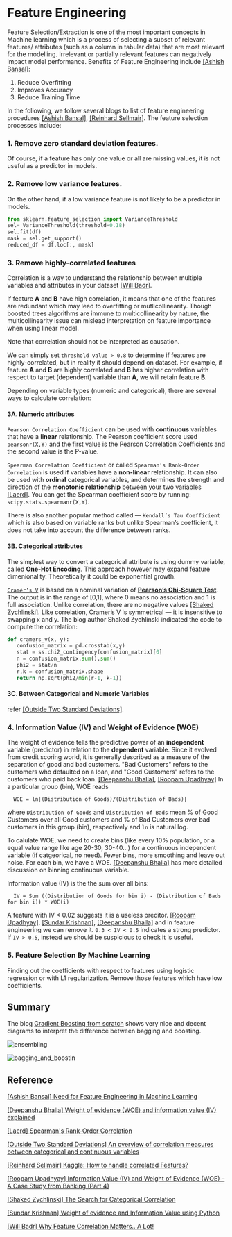 # Feature Engineering


Feature Selection/Extraction is one of the most important concepts in Machine learning which is a process of selecting a subset of relevant features/ attributes (such as a column in tabular data) that are most relevant for the modelling. Irrelevant or partially relevant features can negatively impact model performance. Benefits of Feature Engineering include [[Ashish Bansal]][Need for Feature Engineering in Machine Learning]:

1. Reduce Overfitting
2. Improves Accuracy
3. Reduce Training Time

In the following, we follow several blogs to list of feature engineering procedures [[Ashish Bansal]][Need for Feature Engineering in Machine Learning], [[Reinhard Sellmair]][How to handle correlated Features?]. The feature selection processes include:

### 1. Remove zero standard deviation features.

Of course, if a feature has only one value or all are missing values, it is not useful as a predictor in models.

### 2. Remove low variance features.

On the other hand, if a low variance feature is not likely to be a predictor in models.

```Python
from sklearn.feature_selection import VarianceThreshold
sel= VarianceThreshold(threshold=0.18)
sel.fit(df)
mask = sel.get_support()
reduced_df = df.loc[:, mask]
```

### 3. Remove highly-correlated features 

   Correlation is a way to understand the relationship between multiple variables and attributes in your dataset [[Will Badr]][Why Feature Correlation Matters.. A Lot!].
   
   If feature **A** and **B** have high correlation, it means that one of the features are redundant which may lead to overfitting or mutlicollinearity. Though boosted trees algorithms are immune to multicollinearity by nature, the multicollinearity issue can mislead interpretation on feature importance when using linear model.
   
   Note that correlation should not be interpreted as causation.

   We can simply set `threshold value > 0.8` to determine if features are highly-correlated, but in reality it should depend on dataset. For example, if feature **A** and **B** are highly correlated and **B** has higher correlation with respect to target (dependent) variable than **A**, we will retain feature **B**.
   
   Depending on variable types (numeric and categorical), there are several ways to calculate correlation:

   #### 3A. Numeric attributes

   `Pearson Correlation Coefficient` can be used with **continuous** variables that have a **linear** relationship. The Pearson coefficient score used `pearsonr(X,Y)` and the first value is the Pearson Correlation Coefficients and the second value is the P-value.

   `Spearman Correlation Coefficient` or called `Spearman's Rank-Order Correlation` is used if variables have a **non-linear** relationship. It can also be used with **ordinal** categorical variables, and determines the strength and direction of the **monotonic relationship** between your two variables [[Laerd]][Spearman's Rank-Order Correlation]. You can get the Spearman coefficient score by running: `scipy.stats.spearmanr(X,Y)`.

   There is also another popular method called — `Kendall’s Tau Coefficient` which is also based on variable ranks but unlike Spearman’s coefficient, it does not take into account the difference between ranks.
   
   #### 3B. Categorical attributes


   The simplest way to convert a categorical attribute is using dummy variable, called **One-Hot Encoding**. This approach however may expand feature dimenionality. Theoretically it could be exponential growth.


   [`Cramér’s V`](https://en.wikipedia.org/wiki/Cram%C3%A9r%27s_V) is based on a nominal variation of [**Pearson’s Chi-Square Test**](https://machinelearningmastery.com/chi-squared-test-for-machine-learning/). The output is in the range of [0,1], where 0 means no association and 1 is full association. Unlike correlation, there are no negative values [[Shaked Zychlinski]][The Search for Categorical Correlation]. Like correlation, Cramer’s V is symmetrical — it is insensitive to swapping x and y. The blog author Shaked Zychlinski indicated the code to compute the correlation:

   ```Python
   def cramers_v(x, y):
      confusion_matrix = pd.crosstab(x,y)
      stat = ss.chi2_contingency(confusion_matrix)[0]
      n = confusion_matrix.sum().sum()
      phi2 = stat/n
      r,k = confusion_matrix.shape
      return np.sqrt(phi2/min(r-1, k-1))
   ```

   #### 3C. Between Categorical and Numeric Variables 

   refer [[Outside Two Standard Deviations]][An overview of correlation measures between categorical and continuous variables].

### 4. Information Value (IV) and Weight of Evidence (WOE)

The weight of evidence tells the predictive power of an **independent** variable (predictor) in relation to the **dependent** variable. Since it evolved from credit scoring world, it is generally described as a measure of the separation of good and bad customers. "Bad Customers" refers to the customers who defaulted on a loan, and "Good Customers" refers to the customers who paid back loan. [[Deepanshu Bhalla]][Weight of evidence (WOE) and information value (IV) explained], [[Roopam Upadhyay]][Information Value (IV) and Weight of Evidence (WOE) – A Case Study from Banking (Part 4)] In a particular group (bin), WOE reads

```
  WOE = ln|(Distribution of Goods)/(Distribution of Bads)|
```

where `Distribution of Goods` and `Distribution of Bads` mean % of Good Customers over all Good customers and % of Bad Customers over bad customers in this group (bin), respectively and `ln` is natural log. 

To calulate WOE, we need to create bins (like every 10% population, or a equal value range like age 20-30, 30-40...) for a continuous independent variable (if catgeorical, no need). Fewer bins, more smoothing and leave out noise. For each bin, we have a WOE. [[Deepanshu Bhalla]][Weight of evidence (WOE) and information value (IV) explained] has more detailed discussion on binning continuous variable.

Information value (IV) is the the sum over all bins:
```
  IV = Sum ((Distribution of Goods for bin i) - (Distribution of Bads for bin i)) * WOE(i)
```
A feature with IV < 0.02 suggests it is a useless preditor. [[Roopam Upadhyay]][Information Value (IV) and Weight of Evidence (WOE) – A Case Study from Banking (Part 4)], [[Sundar Krishnan]][Weight of evidence and Information Value using Python], [[Deepanshu Bhalla]][Weight of evidence (WOE) and information value (IV) explained] and in feature engineering we can remove it. `0.3 < IV < 0.5` indicates a strong predictor. If `IV > 0.5`, instead we should be suspicious to check it is useful. 


### 5. Feature Selection By Machine Learning

Finding out the coefficients with respect to features using logistic regression or with L1 regularization. Remove those features which have low coefficients. 



   
   




## Summary

The blog [Gradient Boosting from scratch](https://medium.com/mlreview/gradient-boosting-from-scratch-1e317ae4587d) shows very nice and decent diagrams to interpret the difference between bagging and boosting. 

![ensembling](images/ensembling.png)

![bagging_and_boostin](images/bagging_and_boosting.png)












## Reference

[Need for Feature Engineering in Machine Learning]: https://towardsdatascience.com/need-for-feature-engineering-in-machine-learning-897df2ed00e6
[[Ashish Bansal] Need for Feature Engineering in Machine Learning](https://towardsdatascience.com/need-for-feature-engineering-in-machine-learning-897df2ed00e6)


[Weight of evidence (WOE) and information value (IV) explained]: https://www.listendata.com/2015/03/weight-of-evidence-woe-and-information.html
[[Deepanshu Bhalla] Weight of evidence (WOE) and information value (IV) explained](https://www.listendata.com/2015/03/weight-of-evidence-woe-and-information.html)


[Spearman's Rank-Order Correlation]: https://statistics.laerd.com/statistical-guides/spearmans-rank-order-correlation-statistical-guide.php#:~:text=The%20Spearman's%20rank%2Dorder%20correlation%20is%20the%20nonparametric%20version%20of,association%20between%20two%20ranked%20variables.
[[Laerd] Spearman's Rank-Order Correlation](https://statistics.laerd.com/statistical-guides/spearmans-rank-order-correlation-statistical-guide.php#:~:text=The%20Spearman's%20rank%2Dorder%20correlation%20is%20the%20nonparametric%20version%20of,association%20between%20two%20ranked%20variables.)


[An overview of correlation measures between categorical and continuous variables]: https://medium.com/@outside2SDs/an-overview-of-correlation-measures-between-categorical-and-continuous-variables-4c7f85610365
[[Outside Two Standard Deviations] An overview of correlation measures between categorical and continuous variables](https://medium.com/@outside2SDs/an-overview-of-correlation-measures-between-categorical-and-continuous-variables-4c7f85610365)


[How to handle correlated Features?]: https://www.kaggle.com/reisel/how-to-handle-correlated-features
[[Reinhard Sellmair] Kaggle: How to handle correlated Features?](https://www.kaggle.com/reisel/how-to-handle-correlated-features)


[Information Value (IV) and Weight of Evidence (WOE) – A Case Study from Banking (Part 4)]: http://ucanalytics.com/blogs/information-value-and-weight-of-evidencebanking-case/
[[Roopam Upadhyay] Information Value (IV) and Weight of Evidence (WOE) – A Case Study from Banking (Part 4)](http://ucanalytics.com/blogs/information-value-and-weight-of-evidencebanking-case/)



[The Search for Categorical Correlation]: https://towardsdatascience.com/the-search-for-categorical-correlation-a1cf7f1888c9
[[Shaked Zychlinski] The Search for Categorical Correlation](https://towardsdatascience.com/the-search-for-categorical-correlation-a1cf7f1888c9)


[Weight of evidence and Information Value using Python]: https://medium.com/@sundarstyles89/weight-of-evidence-and-information-value-using-python-6f05072e83eb
[[Sundar Krishnan] Weight of evidence and Information Value using Python](https://medium.com/@sundarstyles89/weight-of-evidence-and-information-value-using-python-6f05072e83eb)


[Why Feature Correlation Matters.. A Lot!]: https://towardsdatascience.com/why-feature-correlation-matters-a-lot-847e8ba439c4
[[Will Badr] Why Feature Correlation Matters.. A Lot!](https://towardsdatascience.com/why-feature-correlation-matters-a-lot-847e8ba439c4)

